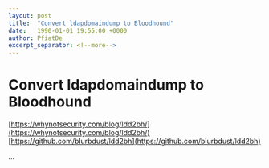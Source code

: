 ```yaml
---
layout: post
title:  "Convert ldapdomaindump to Bloodhound"
date:   1990-01-01 19:55:00 +0000
author: PfiatDe
excerpt_separator: <!--more-->
---
```


# Convert ldapdomaindump to Bloodhound
[https://whynotsecurity.com/blog/ldd2bh/](https://whynotsecurity.com/blog/ldd2bh/)
[https://github.com/blurbdust/ldd2bh](https://github.com/blurbdust/ldd2bh)

...
<!--more-->
